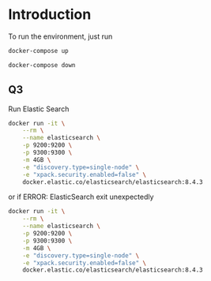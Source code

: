 # Introduction

To run the environment, just run

```bash
docker-compose up
```

```bash
docker-compose down
```

##  Q3
Run Elastic Search
```bash
docker run -it \
    --rm \
    --name elasticsearch \
    -p 9200:9200 \
    -p 9300:9300 \
    -m 4GB \
    -e "discovery.type=single-node" \
    -e "xpack.security.enabled=false" \
    docker.elastic.co/elasticsearch/elasticsearch:8.4.3
```
or if ERROR: ElasticSearch exit unexpectedly

```bash
docker run -it \
    --rm \
    --name elasticsearch \
    -p 9200:9200 \
    -p 9300:9300 \
    -m 4GB \
    -e "discovery.type=single-node" \
    -e "xpack.security.enabled=false" \
    docker.elastic.co/elasticsearch/elasticsearch:8.4.3
```